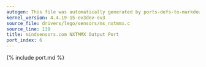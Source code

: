 ```yaml
---
autogen: This file was automatically generated by ports-defs-to-markdown.py
kernel_version: 4.4.19-15-ev3dev-ev3
source_file: drivers/lego/sensors/ms_nxtmmx.c
source_line: 139
title: mindsensors.com NXTMMX Output Port
port_index: 6
---
```


{% include port.md %}
